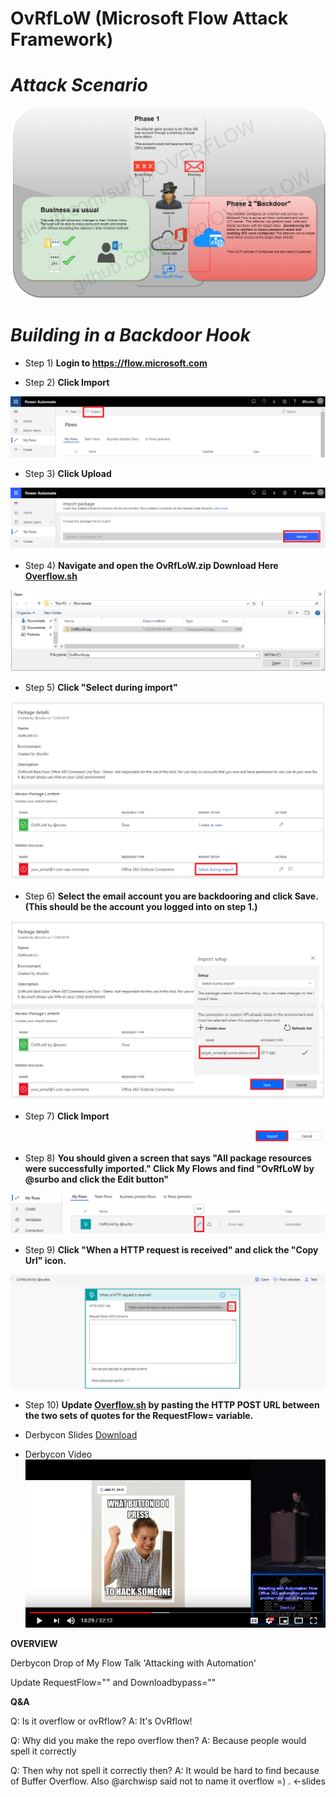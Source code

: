 # OvRfLoW (Microsoft Flow Attack Framework)

# _**Attack Scenario**_
![](/DATA/Attack_Scenario.png)

# _**Building in a Backdoor Hook**_
 
* Step 1) **Login to https://flow.microsoft.com**

* Step 2) **Click Import**

![](/DATA/step1a.png)

* Step 3) **Click Upload**

![](/DATA/step2a.png)

* Step 4) **Navigate and open the OvRfLoW.zip Download Here [Overflow.sh](/Import/OvRfLoW.zip)**

![](/DATA/step4.png)

* Step 5) **Click "Select during import"**

![](/DATA/step5.png)

* Step 6) **Select the email account you are backdooring and click Save. (This should be the account you logged into on step 1.)**

![](/DATA/step6.png)

* Step 7) **Click Import**

![](/DATA/step7.png)

* Step 8) **You should given a screen that says "All package resources were successfully imported." Click My Flows and find "OvRfLoW by @surbo and click the Edit button"**

![](/DATA/step8.png)

* Step 9) **Click "When a HTTP request is received" and click the "Copy Url" icon.**

![](/DATA/step9.png)

* Step 10) **Update [Overflow.sh](/Overflow.sh) by pasting the HTTP POST URL between the two sets of quotes for the RequestFlow= variable.**

* Derbycon Slides
[Download](https://drive.google.com/file/d/1yk6VQ_0Yhe3jI3yyQJp_VB54qWoT5VXu/view?usp=sharing)

* Derbycon Video
[![Watch the video](/DATA/youtube.PNG)](https://youtu.be/80xUTJPlhZc)

**OVERVIEW**

Derbycon Drop of My Flow Talk 'Attacking with Automation'

Update RequestFlow="" and Downloadbypass=""



**Q&A**

Q: Is it overflow or ovRflow?
A: It's OvRflow!

Q: Why did you make the repo overflow then?
A: Because people would spell it correctly

Q: Then why not spell it correctly then?
A: It would be hard to find because of Buffer Overflow. Also @archwisp said not to name it overflow =)
 .  <-slides




